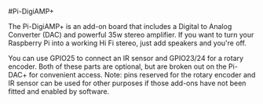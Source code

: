 <!--
---
name: Pi-DigiAMP+
class: board
type: audio
formfactor: HAT
manufacturer: IQaudIO
description: A combined DAC and 35w amplifier board
url: http://www.iqaudio.co.uk/home/9-pi-digiamp-0712411999650.html
buy: http://www.iqaudio.co.uk
image: 'iqaudio-pi-digiamp.png'
pincount: 40
eeprom: yes
power:
  '1':
  '2':
ground:
  '6':
  '9':
  '14':
  '20':
  '25':
  '30':
  '34':
  '39':
pin:
  '3':
    mode: i2c
  '5':
    mode: i2c
  '12':
    name: I2S
  '15':
    name: Mute/Unmute
  '16':
    name: Rotary Encoder
    description: (optional)
  '18':
    name: Rotary Encoder
    description: (optional)
  '22':
    name: IR Sensor
    description: (optional)
  '35':
    name: I2S
  '38':
    name: I2S
  '40':
    name: I2S
install:
  'devices':
  - 'i2c'
-->

#Pi-DigiAMP+

The Pi-DigiAMP+ is an add-on board that includes a Digital to Analog Converter (DAC) and powerful 35w stereo amplifier. If you want to turn your Raspberry Pi into a working Hi Fi stereo, just add speakers and you're off.

You can use GPIO25 to connect an IR sensor and GPIO23/24 for a rotary encoder. Both of these parts are optional, but are broken out on the Pi-DAC+ for convenient access.
Note: pins reserved for the rotary encoder and IR sensor can be used for other purposes if those add-ons have not been fitted and enabled by software.